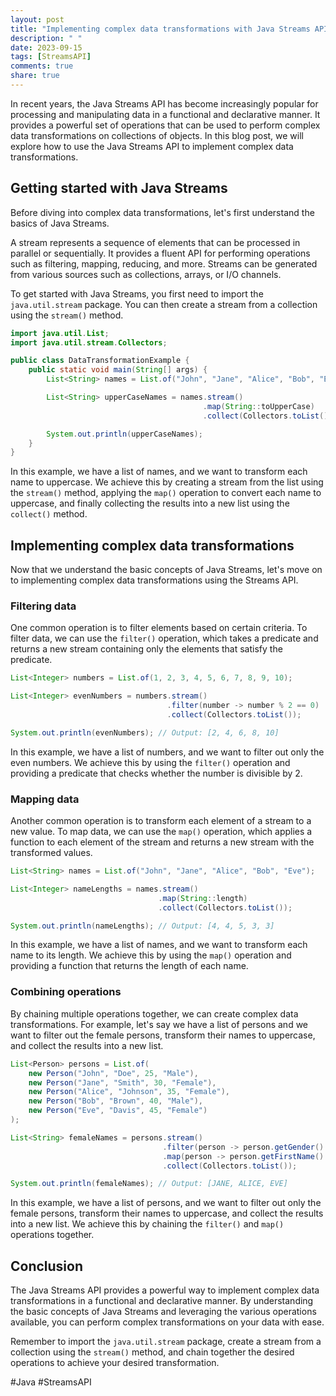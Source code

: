 ```yaml
---
layout: post
title: "Implementing complex data transformations with Java Streams API"
description: " "
date: 2023-09-15
tags: [StreamsAPI]
comments: true
share: true
---
```


In recent years, the Java Streams API has become increasingly popular for processing and manipulating data in a functional and declarative manner. It provides a powerful set of operations that can be used to perform complex data transformations on collections of objects. In this blog post, we will explore how to use the Java Streams API to implement complex data transformations.

## Getting started with Java Streams

Before diving into complex data transformations, let's first understand the basics of Java Streams.

A stream represents a sequence of elements that can be processed in parallel or sequentially. It provides a fluent API for performing operations such as filtering, mapping, reducing, and more. Streams can be generated from various sources such as collections, arrays, or I/O channels.

To get started with Java Streams, you first need to import the `java.util.stream` package. You can then create a stream from a collection using the `stream()` method.

```java
import java.util.List;
import java.util.stream.Collectors;

public class DataTransformationExample {
    public static void main(String[] args) {
        List<String> names = List.of("John", "Jane", "Alice", "Bob", "Eve");

        List<String> upperCaseNames = names.stream()
                                           .map(String::toUpperCase)
                                           .collect(Collectors.toList());

        System.out.println(upperCaseNames);
    }
}
```

In this example, we have a list of names, and we want to transform each name to uppercase. We achieve this by creating a stream from the list using the `stream()` method, applying the `map()` operation to convert each name to uppercase, and finally collecting the results into a new list using the `collect()` method.

## Implementing complex data transformations

Now that we understand the basic concepts of Java Streams, let's move on to implementing complex data transformations using the Streams API.

### Filtering data

One common operation is to filter elements based on certain criteria. To filter data, we can use the `filter()` operation, which takes a predicate and returns a new stream containing only the elements that satisfy the predicate.

```java
List<Integer> numbers = List.of(1, 2, 3, 4, 5, 6, 7, 8, 9, 10);

List<Integer> evenNumbers = numbers.stream()
                                   .filter(number -> number % 2 == 0)
                                   .collect(Collectors.toList());

System.out.println(evenNumbers); // Output: [2, 4, 6, 8, 10]
```

In this example, we have a list of numbers, and we want to filter out only the even numbers. We achieve this by using the `filter()` operation and providing a predicate that checks whether the number is divisible by 2.

### Mapping data

Another common operation is to transform each element of a stream to a new value. To map data, we can use the `map()` operation, which applies a function to each element of the stream and returns a new stream with the transformed values.

```java
List<String> names = List.of("John", "Jane", "Alice", "Bob", "Eve");

List<Integer> nameLengths = names.stream()
                                 .map(String::length)
                                 .collect(Collectors.toList());

System.out.println(nameLengths); // Output: [4, 4, 5, 3, 3]
```

In this example, we have a list of names, and we want to transform each name to its length. We achieve this by using the `map()` operation and providing a function that returns the length of each name.

### Combining operations

By chaining multiple operations together, we can create complex data transformations. For example, let's say we have a list of persons and we want to filter out the female persons, transform their names to uppercase, and collect the results into a new list.

```java
List<Person> persons = List.of(
    new Person("John", "Doe", 25, "Male"),
    new Person("Jane", "Smith", 30, "Female"),
    new Person("Alice", "Johnson", 35, "Female"),
    new Person("Bob", "Brown", 40, "Male"),
    new Person("Eve", "Davis", 45, "Female")
);

List<String> femaleNames = persons.stream()
                                  .filter(person -> person.getGender().equals("Female"))
                                  .map(person -> person.getFirstName().toUpperCase())
                                  .collect(Collectors.toList());

System.out.println(femaleNames); // Output: [JANE, ALICE, EVE]
```

In this example, we have a list of persons, and we want to filter out only the female persons, transform their names to uppercase, and collect the results into a new list. We achieve this by chaining the `filter()` and `map()` operations together.

## Conclusion

The Java Streams API provides a powerful way to implement complex data transformations in a functional and declarative manner. By understanding the basic concepts of Java Streams and leveraging the various operations available, you can perform complex transformations on your data with ease.

Remember to import the `java.util.stream` package, create a stream from a collection using the `stream()` method, and chain together the desired operations to achieve your desired transformation.

#Java #StreamsAPI